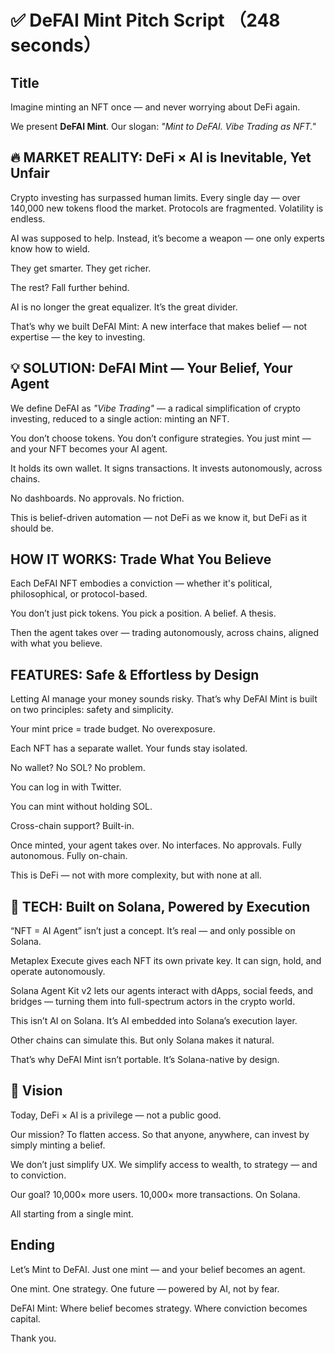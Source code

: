 # ✅ DeFAI Mint Pitch Script （248 seconds）

## Title

Imagine minting an NFT once — and never worrying about DeFi again.

We present **DeFAI Mint**.
Our slogan: _"Mint to DeFAI. Vibe Trading as NFT."_

## 🔥 MARKET REALITY: DeFi × AI is Inevitable, Yet Unfair

Crypto investing has surpassed human limits.
Every single day — over 140,000 new tokens flood the market.
Protocols are fragmented. Volatility is endless.

AI was supposed to help.
Instead, it’s become a weapon —
one only experts know how to wield.

They get smarter.
They get richer.

The rest? Fall further behind.

AI is no longer the great equalizer.
It’s the great divider.

That’s why we built DeFAI Mint:
A new interface that makes belief — not expertise — the key to investing.

## 💡 SOLUTION: DeFAI Mint — Your Belief, Your Agent

We define DeFAI as _"Vibe Trading"_ — a radical simplification of crypto investing, reduced to a single action: minting an NFT.

You don’t choose tokens.
You don’t configure strategies.
You just mint — and your NFT becomes your AI agent.

It holds its own wallet.
It signs transactions.
It invests autonomously, across chains.

No dashboards.
No approvals.
No friction.

This is belief-driven automation —
not DeFi as we know it,
but DeFi as it should be.

## HOW IT WORKS: Trade What You Believe

Each DeFAI NFT embodies a conviction —
whether it's political, philosophical, or protocol-based.

You don’t just pick tokens.
You pick a position. A belief. A thesis.

Then the agent takes over —
trading autonomously, across chains,
aligned with what you believe.

## FEATURES: Safe & Effortless by Design

Letting AI manage your money sounds risky.
That’s why DeFAI Mint is built on two principles: safety and simplicity.

Your mint price = trade budget. No overexposure.

Each NFT has a separate wallet. Your funds stay isolated.

No wallet? No SOL?
No problem.

You can log in with Twitter.

You can mint without holding SOL.

Cross-chain support? Built-in.

Once minted, your agent takes over.
No interfaces. No approvals.
Fully autonomous. Fully on-chain.

This is DeFi — not with more complexity,
but with none at all.

## 🧠 TECH: Built on Solana, Powered by Execution

“NFT = AI Agent” isn’t just a concept.
It’s real — and only possible on Solana.

Metaplex Execute gives each NFT its own private key.
It can sign, hold, and operate autonomously.

Solana Agent Kit v2 lets our agents interact with dApps, social feeds, and bridges —
turning them into full-spectrum actors in the crypto world.

This isn’t AI on Solana.
It’s AI embedded into Solana’s execution layer.

Other chains can simulate this.
But only Solana makes it natural.

That’s why DeFAI Mint isn’t portable.
It’s Solana-native by design.

## 🎯 Vision

Today, DeFi × AI is a privilege — not a public good.

Our mission? To flatten access.
So that anyone, anywhere, can invest by simply minting a belief.

We don’t just simplify UX.
We simplify access to wealth, to strategy — and to conviction.

Our goal?
10,000× more users.
10,000× more transactions.
On Solana.

All starting from a single mint.

## Ending

Let’s Mint to DeFAI.
Just one mint — and your belief becomes an agent.

One mint. One strategy. One future — powered by AI, not by fear.

DeFAI Mint:
Where belief becomes strategy. Where conviction becomes capital.

Thank you.
